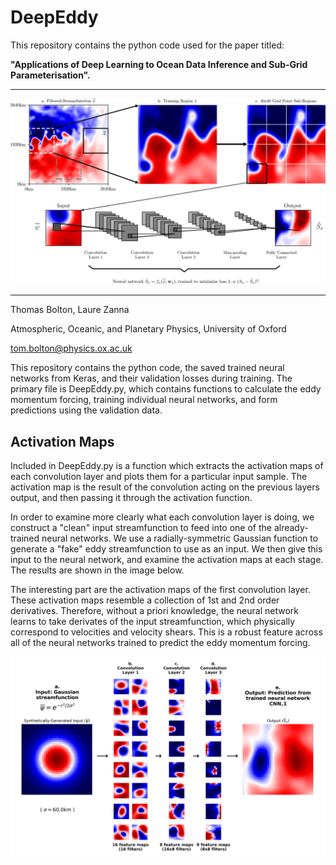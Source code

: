 # DeepEddy

This repository contains the python code used for the paper titled: 

**"Applications of Deep Learning to Ocean Data Inference and Sub-Grid 
Parameterisation".** 

***

![fig1](figures/intro.png)

***

Thomas Bolton, Laure Zanna

Atmospheric, Oceanic, and Planetary Physics, University of Oxford 

tom.bolton@physics.ox.ac.uk

This repository contains the python code, the saved trained neural networks from Keras, and their validation losses during training. The primary file is DeepEddy.py, which contains functions to calculate the eddy momentum forcing, training individual neural networks, and form predictions using the validation data.

## Activation Maps

Included in DeepEddy.py is a function which extracts the activation maps of each convolution layer and plots them for a particular input sample. The activation map is the result of the convolution acting on the previous layers output, and then passing it through the activation function.

In order to examine more clearly what each convolution layer is doing, we construct a "clean" input streamfunction to feed into one of the already-trained neural networks. We use a radially-symmetric Gaussian function to generate a "fake" eddy streamfunction to use as an input. We then give this input to the neural network, and examine the activation maps at each stage. The results are shown in the image below.

The interesting part are the activation maps of the first convolution layer. These activation maps resemble a collection of 1st and 2nd order derivatives. Therefore, without a priori knowledge, the neural network learns to take derivates of the input streamfunction, which physically correspond to velocities and velocity shears. This is a robust feature across all of the neural networks trained to predict the eddy momentum forcing.


![fig2](figures/activationMaps.png)

